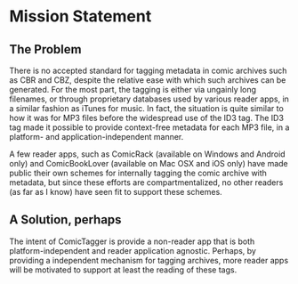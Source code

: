 # Mission Statement #
## The Problem ##

There is no accepted standard for tagging metadata in comic archives such as CBR and CBZ, despite the relative ease with which such archives can be generated.  For the most part, the tagging is either via ungainly long filenames, or through proprietary databases used by various reader apps, in a similar fashion as iTunes for music.  In fact, the situation is quite similar to how it was for MP3 files before the widespread use of the ID3 tag.  The ID3 tag made it possible to provide context-free metadata for each MP3 file, in a platform- and application-independent manner.

A few reader apps, such as ComicRack (available on Windows and Android only) and ComicBookLover (available on Mac OSX and iOS only) have made public their own schemes for internally tagging the comic archive with metadata, but since these efforts are compartmentalized, no other readers (as far as I know)  have seen fit to support these schemes.

## A Solution, perhaps ##

The intent of ComicTagger is provide a non-reader app that is both platform-independent and reader application agnostic.  Perhaps, by providing a independent mechanism for tagging archives, more reader apps will be motivated to support at least the reading of these tags.

